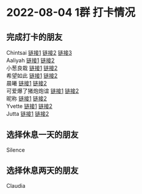 # 2022-08-04 1群 打卡情况
## 完成打卡的朋友
Chintsai [链接1](http://mmbiz.qpic.cn/mmbiz_jpg/fKBOEML39zrZQ8LtVcjmAnSZqJpYUibGBun2AnAHZkC6Fkgpia5jQ8jXaIJLicagRzWqhNy5ia0XCQgYN0lU5fsgLw/0) [链接2](http://mmbiz.qpic.cn/mmbiz_jpg/fKBOEML39zrZQ8LtVcjmAnSZqJpYUibGBjqG630icjmOdjRx6nAaiaGhugymIJpiatEHyibuVGj5bR84BhnfNScxLvA/0) [链接3](http://mmbiz.qpic.cn/mmbiz_jpg/fKBOEML39zrZQ8LtVcjmAnSZqJpYUibGB1eSuHXIWSMjJaq8q0c8icMxpjf94rKrbCwdCMJJLOjXN6H0JJRM1Ekw/0) <br>Aaliyah [链接1](http://mmbiz.qpic.cn/mmbiz_jpg/aBaDwGIjEcF95AnsxLbVzqJZuYr8aVHVJWXRgLbC0PwjXQokSzOdVqLa6154qLObMU7cV3aLxUSXnavWzvmhBA/0) [链接2](http://mmbiz.qpic.cn/mmbiz_jpg/aBaDwGIjEcF95AnsxLbVzqJZuYr8aVHVUiaPtCPXW4xiczXEHicD6XkiaFj3LzyFLA1tmI5ovYn7WJxq1gApYNrwtg/0) <br>小葱良栽 [链接1](http://mmbiz.qpic.cn/mmbiz_jpg/rlzCzCGMBEpgicSwxOj97Ao4pfsT3icsX9iarOn2Hs0QGteRoJIoLZIVHSnv3fAIXqvsRTh8ibp058bq1WicsVIok6A/0) [链接2](http://mmbiz.qpic.cn/mmbiz_jpg/rlzCzCGMBEpgicSwxOj97Ao4pfsT3icsX9djNusn1NatPQhTicHWhribISuRhiauRiagnlUcQULhqoiapRM36PYAhyYRw/0) <br>希望如此 [链接1](http://mmbiz.qpic.cn/mmbiz_jpg/3OJDq5op6dqrsd2Ypy4t9L8aLoBhPhEiavxcMPB1l8JtwVs9hrsibwmvuDaaPusicyiacVnsHibuicIL1eMciaicTVMQ2g/0) [链接2](http://mmbiz.qpic.cn/mmbiz_jpg/3OJDq5op6dqrsd2Ypy4t9L8aLoBhPhEia77r2smbft7NPxmEBKnIxzMLeaibRlrR3O7UYQRJnk2jicP2mL8mYmYMA/0) <br>晨曦 [链接1](http://mmbiz.qpic.cn/mmbiz_jpg/4rYayDxu0jXEthh9vBqwogwzZqLVdD4ayRSicCUx8Vs1dSFpiau19gibic4Wkz6fgvmdrK96l564B75VUMKJ2WRP3A/0) [链接2](http://mmbiz.qpic.cn/mmbiz_jpg/4rYayDxu0jXEthh9vBqwogwzZqLVdD4aFWsNEcOQMUwCYoqkXicVAFu4Z5IcCz6115ltP5cIrgNgyN15aAx9e2A/0) <br>可爱爆了猪炮炮谊 [链接1](http://mmbiz.qpic.cn/mmbiz_jpg/ZIHKcDib0zicgegic0LrPY6WFf3tSS4EGPokice15dGOB3oAu16vCPkMg34iamML6KQBMAqT1diaY9VWalcx9vW8ypOA/0) [链接2](http://mmbiz.qpic.cn/mmbiz_jpg/ZIHKcDib0zicgegic0LrPY6WFf3tSS4EGPoOR3M4ZKAU1BUf7nk2YWU2hSwn7BudluEYPgXjsl3JibFgXJNaWgJuwg/0) <br>昵称 [链接1](http://mmbiz.qpic.cn/mmbiz_jpg/UXCwYvFELtqesnwItwOFiass13ORSN13HHC91tiazBLrffcRrOTVlwjCO8YGJcZGmOargQ4om22zo6r4ACJbFp5Q/0) [链接2](http://mmbiz.qpic.cn/mmbiz_jpg/UXCwYvFELtqesnwItwOFiass13ORSN13H3PbZOLhsC37Q6ImNiabsnic0AMRiaogibQgNSyKQM3CDfXBF4mxaxYfkeQ/0) <br>Yvette [链接1](http://mmbiz.qpic.cn/mmbiz_jpg/uFVGJUWIyakVaD4aU6icTaoYicm9bJZ8PnVXH6nCQdrdnoJTS5bOjGxASQlEnTZYpeGShyHsx3rpBqyRqtZapD4w/0) [链接2](http://mmbiz.qpic.cn/mmbiz_jpg/uFVGJUWIyakVaD4aU6icTaoYicm9bJZ8PnOE2voaNaSR8UQ6F0XgNNAKoao7iazwdK3ERFuiaT6U9Jiaszw2pt4p3Ag/0) <br>Jutta [链接1](http://mmbiz.qpic.cn/mmbiz_jpg/VX3QEib83oGzSNagHApHKiaNrlWibLgBU4WNcZXXFZMXY4HDJiblDJ6zjUZAx2D7ibmKXwUoe6axbGSkEbApLmTq89w/0) [链接2](http://mmbiz.qpic.cn/mmbiz_jpg/VX3QEib83oGzSNagHApHKiaNrlWibLgBU4WtpEKicg3J9UqOdWA1DcvOEPfTnic3tZcibQ7ZMQD9Y2C3tyulib5k9bmjg/0) <br>
## 选择休息一天的朋友
Silence

## 选择休息两天的朋友
Claudia

